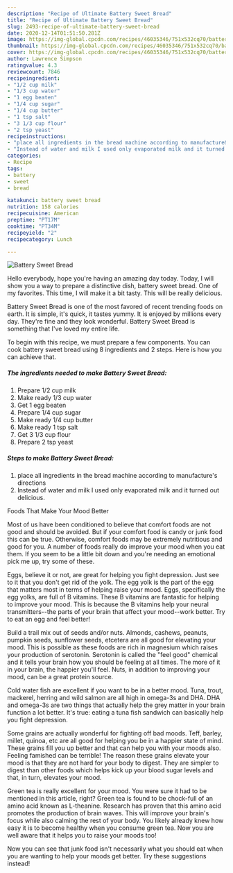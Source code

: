 ```yaml
---
description: "Recipe of Ultimate Battery Sweet Bread"
title: "Recipe of Ultimate Battery Sweet Bread"
slug: 2493-recipe-of-ultimate-battery-sweet-bread
date: 2020-12-14T01:51:50.281Z
image: https://img-global.cpcdn.com/recipes/46035346/751x532cq70/battery-sweet-bread-recipe-main-photo.jpg
thumbnail: https://img-global.cpcdn.com/recipes/46035346/751x532cq70/battery-sweet-bread-recipe-main-photo.jpg
cover: https://img-global.cpcdn.com/recipes/46035346/751x532cq70/battery-sweet-bread-recipe-main-photo.jpg
author: Lawrence Simpson
ratingvalue: 4.3
reviewcount: 7846
recipeingredient:
- "1/2 cup milk"
- "1/3 cup water"
- "1 egg beaten"
- "1/4 cup sugar"
- "1/4 cup butter"
- "1 tsp salt"
- "3 1/3 cup flour"
- "2 tsp yeast"
recipeinstructions:
- "place all ingredients in the bread machine according to manufacture&#39;s directions"
- "Instead of water and milk I used only evaporated milk and it turned out delicious."
categories:
- Recipe
tags:
- battery
- sweet
- bread

katakunci: battery sweet bread 
nutrition: 158 calories
recipecuisine: American
preptime: "PT17M"
cooktime: "PT34M"
recipeyield: "2"
recipecategory: Lunch

---
```



![Battery Sweet Bread](https://img-global.cpcdn.com/recipes/46035346/751x532cq70/battery-sweet-bread-recipe-main-photo.jpg)

Hello everybody, hope you're having an amazing day today. Today, I will show you a way to prepare a distinctive dish, battery sweet bread. One of my favorites. This time, I will make it a bit tasty. This will be really delicious.



Battery Sweet Bread is one of the most favored of recent trending foods on earth. It is simple, it's quick, it tastes yummy. It is enjoyed by millions every day. They're fine and they look wonderful. Battery Sweet Bread is something that I've loved my entire life.


To begin with this recipe, we must prepare a few components. You can cook battery sweet bread using 8 ingredients and 2 steps. Here is how you can achieve that.

<!--inarticleads1-->

##### The ingredients needed to make Battery Sweet Bread:

1. Prepare 1/2 cup milk
1. Make ready 1/3 cup water
1. Get 1 egg beaten
1. Prepare 1/4 cup sugar
1. Make ready 1/4 cup butter
1. Make ready 1 tsp salt
1. Get 3 1/3 cup flour
1. Prepare 2 tsp yeast




<!--inarticleads2-->

##### Steps to make Battery Sweet Bread:

1. place all ingredients in the bread machine according to manufacture&#39;s directions
1. Instead of water and milk I used only evaporated milk and it turned out delicious.




Foods That Make Your Mood Better


Most of us have been conditioned to believe that comfort foods are not good and should be avoided. But if your comfort food is candy or junk food this can be true. Otherwise, comfort foods may be extremely nutritious and good for you. A number of foods really do improve your mood when you eat them. If you seem to be a little bit down and you're needing an emotional pick me up, try some of these.

Eggs, believe it or not, are great for helping you fight depression. Just see to it that you don't get rid of the yolk. The egg yolk is the part of the egg that matters most in terms of helping raise your mood. Eggs, specifically the egg yolks, are full of B vitamins. These B vitamins are fantastic for helping to improve your mood. This is because the B vitamins help your neural transmitters--the parts of your brain that affect your mood--work better. Try to eat an egg and feel better!

Build a trail mix out of seeds and/or nuts. Almonds, cashews, peanuts, pumpkin seeds, sunflower seeds, etcetera are all good for elevating your mood. This is possible as these foods are rich in magnesium which raises your production of serotonin. Serotonin is called the "feel good" chemical and it tells your brain how you should be feeling at all times. The more of it in your brain, the happier you'll feel. Nuts, in addition to improving your mood, can be a great protein source.

Cold water fish are excellent if you want to be in a better mood. Tuna, trout, mackerel, herring and wild salmon are all high in omega-3s and DHA. DHA and omega-3s are two things that actually help the grey matter in your brain function a lot better. It's true: eating a tuna fish sandwich can basically help you fight depression. 

Some grains are actually wonderful for fighting off bad moods. Teff, barley, millet, quinoa, etc are all good for helping you be in a happier state of mind. These grains fill you up better and that can help you with your moods also. Feeling famished can be terrible! The reason these grains elevate your mood is that they are not hard for your body to digest. They are simpler to digest than other foods which helps kick up your blood sugar levels and that, in turn, elevates your mood.

Green tea is really excellent for your mood. You were sure it had to be mentioned in this article, right? Green tea is found to be chock-full of an amino acid known as L-theanine. Research has proven that this amino acid promotes the production of brain waves. This will improve your brain's focus while also calming the rest of your body. You likely already knew how easy it is to become healthy when you consume green tea. Now you are well aware that it helps you to raise your moods too!

Now you can see that junk food isn't necessarily what you should eat when you are wanting to help your moods get better. Try  these suggestions  instead!

